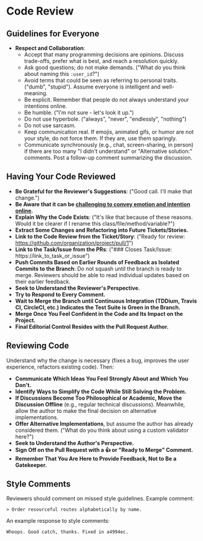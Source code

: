 # Code Review

## Guidelines for Everyone

- **Respect and Collaboration**:
  - Accept that many programming decisions are opinions. Discuss trade-offs, prefer what is best, and reach a resolution quickly.
  - Ask good questions; do not make demands. ("What do you think about naming this `:user_id`?")
  - Avoid terms that could be seen as referring to personal traits. ("dumb", "stupid"). Assume everyone is intelligent and well-meaning.
  - Be explicit. Remember that people do not always understand your intentions online.
  - Be humble. ("I'm not sure - let's look it up.")
  - Do not use hyperbole. ("always", "never", "endlessly", "nothing")
  - Do not use sarcasm.
  - Keep communication real. If emojis, animated gifs, or humor are not your style, do not force them. If they are, use them sparingly.
  - Communicate synchronously (e.g., chat, screen-sharing, in person) if there are too many "I didn't understand" or "Alternative solution:" comments. Post a follow-up comment summarizing the discussion.

## Having Your Code Reviewed

- **Be Grateful for the Reviewer's Suggestions**: ("Good call. I'll make that change.")
- **Be Aware that it can be [challenging to convey emotion and intention online].**
- **Explain Why the Code Exists**: ("It's like that because of these reasons. Would it be clearer if I rename this class/file/method/variable?")
- **Extract Some Changes and Refactoring into Future Tickets/Stories.**
- **Link to the Code Review from the Ticket/Story**: ("Ready for review: https://github.com/organization/project/pull/1")
- **Link to the Task/Issue from the PRs**: ("### Closes Task/Issue: https://link_to_task_or_issue")
- **Push Commits Based on Earlier Rounds of Feedback as Isolated Commits to the Branch**: Do not squash until the branch is ready to merge. Reviewers should be able to read individual updates based on their earlier feedback.
- **Seek to Understand the Reviewer's Perspective.**
- **Try to Respond to Every Comment.**
- **Wait to Merge the Branch until Continuous Integration (TDDium, Travis CI, CircleCI, etc.) Indicates the Test Suite is Green in the Branch.**
- **Merge Once You Feel Confident in the Code and Its Impact on the Project.**
- **Final Editorial Control Resides with the Pull Request Author.**

[challenging to convey emotion and intention online]: https://thoughtbot.com/blog/empathy-online

## Reviewing Code

Understand why the change is necessary (fixes a bug, improves the user experience, refactors existing code). Then:

- **Communicate Which Ideas You Feel Strongly About and Which You Don't.**
- **Identify Ways to Simplify the Code While Still Solving the Problem.**
- **If Discussions Become Too Philosophical or Academic, Move the Discussion Offline** (e.g., regular technical discussions). Meanwhile, allow the author to make the final decision on alternative implementations.
- **Offer Alternative Implementations**, but assume the author has already considered them. ("What do you think about using a custom validator here?")
- **Seek to Understand the Author's Perspective.**
- **Sign Off on the Pull Request with a 👍 or "Ready to Merge" Comment.**
- **Remember That You Are Here to Provide Feedback, Not to Be a Gatekeeper.**

## Style Comments

Reviewers should comment on missed style guidelines. Example comment:

    > Order resourceful routes alphabetically by name.

An example response to style comments:

    Whoops. Good catch, thanks. Fixed in a4994ec.
